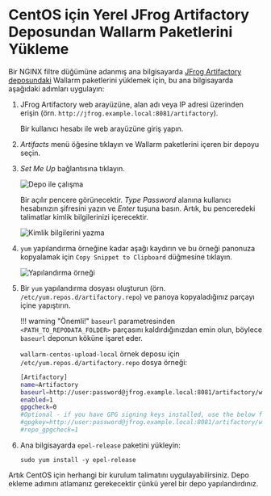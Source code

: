 [img-working-with-repo]:        ../../../../images/integration-guides/repo-mirroring/centos/common/working-with-repo.png
[img-repo-creds]:               ../../../../images/integration-guides/repo-mirroring/centos/common/repo-creds.png
[img-repo-code-snippet]:        ../../../../images/integration-guides/repo-mirroring/centos/common/repo-code-snippet.png

[doc-repo-mirroring]:           how-to-mirror-repo-artifactory.md
[doc-install-postanalytics]:    ../../../installation-postanalytics-en.md


# CentOS için Yerel JFrog Artifactory Deposundan Wallarm Paketlerini Yükleme

Bir NGINX filtre düğümüne adanmış ana bilgisayarda [JFrog Artifactory deposundaki][doc-repo-mirroring] Wallarm paketlerini yüklemek için, bu ana bilgisayarda aşağıdaki adımları uygulayın:
1.  JFrog Artifactory web arayüzüne, alan adı veya IP adresi üzerinden erişin (örn. `http://jfrog.example.local:8081/artifactory`).

    Bir kullanıcı hesabı ile web arayüzüne giriş yapın.
    
2.  *Artifacts* menü öğesine tıklayın ve Wallarm paketlerini içeren bir depoyu seçin.

3.  *Set Me Up* bağlantısına tıklayın.

    ![Depo ile çalışma][img-working-with-repo]
    
    Bir açılır pencere görünecektir. *Type Password* alanına kullanıcı hesabınızın şifresini yazın ve *Enter* tuşuna basın. Artık, bu penceredeki talimatlar kimlik bilgilerinizi içerecektir.
    
    ![Kimlik bilgilerini yazma][img-repo-creds]

4.  `yum` yapılandırma örneğine kadar aşağı kaydırın ve bu örneği panonuza kopyalamak için `Copy Snippet to Clipboard` düğmesine tıklayın.

    ![Yapılandırma örneği][img-repo-code-snippet]
    
5.  Bir `yum` yapılandırma dosyası oluşturun (örn. `/etc/yum.repos.d/artifactory.repo`) ve panoya kopyaladığınız parçayı içine yapıştırın.

    !!! warning "Önemli!"
        `baseurl` parametresinden `<PATH_TO_REPODATA_FOLDER>` parçasını kaldırdığınızdan emin olun, böylece `baseurl` deponun köküne işaret eder.
    
    `wallarm-centos-upload-local` örnek deposu için `/etc/yum.repos.d/artifactory.repo` dosya örneği:

    ```bash
    [Artifactory]
    name=Artifactory
    baseurl=http://user:password@jfrog.example.local:8081/artifactory/wallarm-centos-upload-local/
    enabled=1
    gpgcheck=0
    #Optional - if you have GPG signing keys installed, use the below flags to verify the repository metadata signature:
    #gpgkey=http://user:password@jfrog.example.local:8081/artifactory/wallarm-centos-upload-local/<PATH_TO_REPODATA_FOLDER>/repomd.xml.key
    #repo_gpgcheck=1
    ```
    
6.  Ana bilgisayarda `epel-release` paketini yükleyin:
    
    ```
    sudo yum install -y epel-release
    ```

Artık CentOS için herhangi bir kurulum talimatını uygulayabilirsiniz. Depo ekleme adımını atlamanız gerekecektir çünkü yerel bir depo yapılandırdınız.